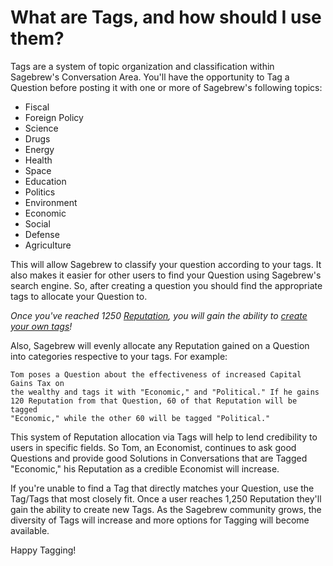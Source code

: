 # What are Tags, and how should I use them? #
Tags are a system of topic organization and classification within Sagebrew's 
Conversation Area. You'll have the opportunity to Tag a Question before posting 
it with one or more of Sagebrew's following topics:

 - Fiscal
 - Foreign Policy
 - Science
 - Drugs
 - Energy
 - Health
 - Space
 - Education
 - Politics
 - Environment
 - Economic
 - Social
 - Defense
 - Agriculture
 
This will allow Sagebrew to classify your question according to your tags. 
It also makes it easier for other users to find your Question using 
Sagebrew's search engine. So, after creating a question you should find the 
appropriate tags to allocate your Question to. 

*Once you've reached 1250 [Reputation][2], you will gain the ability to [create your 
own tags][1]!*

Also, Sagebrew will evenly allocate any Reputation gained on a Question into 
categories respective to your tags. For example: 

    Tom poses a Question about the effectiveness of increased Capital Gains Tax on 
    the wealthy and tags it with "Economic," and "Political." If he gains 
    120 Reputation from that Question, 60 of that Reputation will be tagged 
    "Economic," while the other 60 will be tagged "Political."

This system of Reputation allocation via Tags will help to lend credibility 
to users in specific fields. So Tom, an Economist, continues to ask good 
Questions and provide good Solutions in Conversations that are Tagged 
"Economic," his Reputation as a credible Economist will increase. 

If you're unable to find a Tag that directly matches your Question, use the 
Tag/Tags that most closely fit. Once a user reaches 1,250 Reputation they'll 
gain the ability to create new Tags. As the Sagebrew community grows, the 
diversity of Tags will increase and more options for Tagging will become 
available. 

Happy Tagging!

[1]: /help/privileges/tagging/
[2]: /help/reputation/